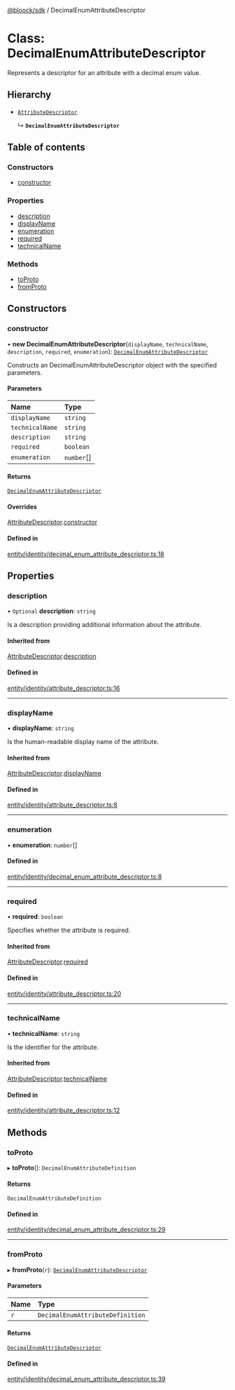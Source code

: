 [@bloock/sdk](../index.md) / DecimalEnumAttributeDescriptor

# Class: DecimalEnumAttributeDescriptor

Represents a descriptor for an attribute with a decimal enum value.

## Hierarchy

- [`AttributeDescriptor`](AttributeDescriptor.md)

  ↳ **`DecimalEnumAttributeDescriptor`**

## Table of contents

### Constructors

- [constructor](DecimalEnumAttributeDescriptor.md#constructor)

### Properties

- [description](DecimalEnumAttributeDescriptor.md#description)
- [displayName](DecimalEnumAttributeDescriptor.md#displayname)
- [enumeration](DecimalEnumAttributeDescriptor.md#enumeration)
- [required](DecimalEnumAttributeDescriptor.md#required)
- [technicalName](DecimalEnumAttributeDescriptor.md#technicalname)

### Methods

- [toProto](DecimalEnumAttributeDescriptor.md#toproto)
- [fromProto](DecimalEnumAttributeDescriptor.md#fromproto)

## Constructors

### constructor

• **new DecimalEnumAttributeDescriptor**(`displayName`, `technicalName`, `description`, `required`, `enumeration`): [`DecimalEnumAttributeDescriptor`](DecimalEnumAttributeDescriptor.md)

Constructs an DecimalEnumAttributeDescriptor object with the specified parameters.

#### Parameters

| Name | Type |
| :------ | :------ |
| `displayName` | `string` |
| `technicalName` | `string` |
| `description` | `string` |
| `required` | `boolean` |
| `enumeration` | `number`[] |

#### Returns

[`DecimalEnumAttributeDescriptor`](DecimalEnumAttributeDescriptor.md)

#### Overrides

[AttributeDescriptor](AttributeDescriptor.md).[constructor](AttributeDescriptor.md#constructor)

#### Defined in

[entity/identity/decimal_enum_attribute_descriptor.ts:18](https://github.com/bloock/bloock-sdk/blob/9affaa1/languages/js/src/entity/identity/decimal_enum_attribute_descriptor.ts#L18)

## Properties

### description

• `Optional` **description**: `string`

Is a description providing additional information about the attribute.

#### Inherited from

[AttributeDescriptor](AttributeDescriptor.md).[description](AttributeDescriptor.md#description)

#### Defined in

[entity/identity/attribute_descriptor.ts:16](https://github.com/bloock/bloock-sdk/blob/9affaa1/languages/js/src/entity/identity/attribute_descriptor.ts#L16)

___

### displayName

• **displayName**: `string`

Is the human-readable display name of the attribute.

#### Inherited from

[AttributeDescriptor](AttributeDescriptor.md).[displayName](AttributeDescriptor.md#displayname)

#### Defined in

[entity/identity/attribute_descriptor.ts:8](https://github.com/bloock/bloock-sdk/blob/9affaa1/languages/js/src/entity/identity/attribute_descriptor.ts#L8)

___

### enumeration

• **enumeration**: `number`[]

#### Defined in

[entity/identity/decimal_enum_attribute_descriptor.ts:8](https://github.com/bloock/bloock-sdk/blob/9affaa1/languages/js/src/entity/identity/decimal_enum_attribute_descriptor.ts#L8)

___

### required

• **required**: `boolean`

Specifies whether the attribute is required.

#### Inherited from

[AttributeDescriptor](AttributeDescriptor.md).[required](AttributeDescriptor.md#required)

#### Defined in

[entity/identity/attribute_descriptor.ts:20](https://github.com/bloock/bloock-sdk/blob/9affaa1/languages/js/src/entity/identity/attribute_descriptor.ts#L20)

___

### technicalName

• **technicalName**: `string`

Is the identifier for the attribute.

#### Inherited from

[AttributeDescriptor](AttributeDescriptor.md).[technicalName](AttributeDescriptor.md#technicalname)

#### Defined in

[entity/identity/attribute_descriptor.ts:12](https://github.com/bloock/bloock-sdk/blob/9affaa1/languages/js/src/entity/identity/attribute_descriptor.ts#L12)

## Methods

### toProto

▸ **toProto**(): `DecimalEnumAttributeDefinition`

#### Returns

`DecimalEnumAttributeDefinition`

#### Defined in

[entity/identity/decimal_enum_attribute_descriptor.ts:29](https://github.com/bloock/bloock-sdk/blob/9affaa1/languages/js/src/entity/identity/decimal_enum_attribute_descriptor.ts#L29)

___

### fromProto

▸ **fromProto**(`r`): [`DecimalEnumAttributeDescriptor`](DecimalEnumAttributeDescriptor.md)

#### Parameters

| Name | Type |
| :------ | :------ |
| `r` | `DecimalEnumAttributeDefinition` |

#### Returns

[`DecimalEnumAttributeDescriptor`](DecimalEnumAttributeDescriptor.md)

#### Defined in

[entity/identity/decimal_enum_attribute_descriptor.ts:39](https://github.com/bloock/bloock-sdk/blob/9affaa1/languages/js/src/entity/identity/decimal_enum_attribute_descriptor.ts#L39)
